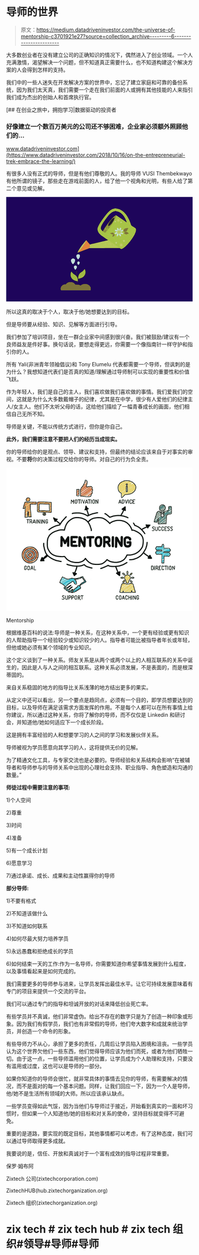 # 导师的世界

> 原文：<https://medium.datadriveninvestor.com/the-universe-of-mentorship-c3701921e27?source=collection_archive---------6----------------------->

大多数创业者在没有建立公司的正确知识的情况下，偶然进入了创业领域。一个人充满激情，渴望解决一个问题，但不知道真正需要什么，也不知道构建这个解决方案的人会得到怎样的支持。

我们中的一些人迷失在开发解决方案的世界中，忘记了建立家庭和可靠的备份系统，因为我们太天真，我们需要一个走在我们前面的人或拥有其他技能的人来指引我们成为杰出的创始人和首席执行官。

[](https://www.datadriveninvestor.com/2018/10/16/on-the-entrepreneurial-trek-embrace-the-learning/) [## 在创业之旅中，拥抱学习|数据驱动的投资者

### 好像建立一个数百万美元的公司还不够困难，企业家必须额外照顾他们的…

www.datadriveninvestor.com](https://www.datadriveninvestor.com/2018/10/16/on-the-entrepreneurial-trek-embrace-the-learning/) 

有很多人没有正式的导师，但是有他们尊敬的人。我的导师 VUSI Thembekwayo 有他所谓的镜子，那些走在游戏前面的人，给了他一个视角和光明，有些人给了第二个意见或见解。

![](img/b68a0a1cb8356266bc3e9519add80f29.png)

所以这真的取决于个人，取决于他/她想要达到的目标。

但是导师要从经验、知识、见解等方面进行引导。

我们参加了培训项目，坐在一群企业家中间感到很兴奋。我们被鼓励/建议有一个良师益友是件好事。换句话说，要想走得更远，你需要一个像指南针一样守护和指引你的人。

所有 Yali(非洲青年领袖倡议)和 Tony Elumelu 代表都需要一个导师，但讽刺的是为什么？我想知道代表们是否真的知道/理解通过导师制可以实现的重要性和价值飞跃。

作为年轻人，我们是自己的主人，我们喜欢做我们喜欢做的事情。我们爱我们的空间，这就是为什么大多数戴帽子的纪律，尤其是在中学，很少有人爱他们的纪律主人/女主人。他们不太听父母的话，这给他们描绘了一幅青春成长的画面，他们相信自己无所不知。

导师是关键，不能以传统方式进行，但你是你自己。

**此外，我们需要注意不要把人们的经历当成现实。**

你的导师给你的是观点、领导、建议和支持，但最终的结论应该来自于对事实的审视。不要**将**你的决策过程交给你的导师。对自己的行为负全责。

![](img/b4fa7762099e0a7b282ab325a4a39384.png)

Mentorship

根据维基百科的说法:导师是一种关系，在这种关系中，一个更有经验或更有知识的人帮助指导一个经验较少或知识较少的人。指导者可能比被指导者年长或年轻，但他或她必须有某个领域的专业知识。

这个定义谈到了一种关系。师友关系是从两个或两个以上的人相互联系的关系中诞生的，因此是人与人之间的相互联系。这种关系必须发展，不是表面的，而是根深蒂固的。

来自关系稳固的地方的指导比关系浅薄的地方结出更多的果实。

从定义中还可以看出，另一个要点是趋同点，必须有一个目的，即学员想要达到的目标，以及导师在满足该需求方面发挥的作用。不是每个人都可以在所有事情上给你建议，所以通过这种关系，你将了解你的导师，而不仅仅是 Linkedin 和研讨会，并知道他/她如何适应下一个成长阶段。

这是拥有丰富经验的人和想要学习的人之间的学习和发展伙伴关系。

导师被视为学员愿意向其学习的人，这将提供无价的见解。

为了精通文化工具，与专家交流也是必要的。导师经验和关系结构会影响“在被辅导者和导师参与的导师关系中出现的心理社会支持、职业指导、角色塑造和沟通的数量。”

**师徒过程中需要注意的事项:**

1)个人空间

2)尊重

3)时间

4)准备

5)有一个成长计划

6)愿意学习

7)通过承诺、成长、成果和主动性赢得你的导师

**部分导师:**

1)不要有格式

2)不知道该做什么

3)不知道如何联系

4)如何尽最大努力培养学员

5)永远愚蠢和拒绝成长的学员

6)如何结束一天的工作:作为一名导师，你需要知道你希望事情发展到什么程度，以及事情看起来是如何完成的。

我们需要更多的导师参与进来，让学员发挥出最佳水平。让它可持续发展意味着有专门的项目来提供一个交流的平台。

我们可以通过专门的指导和坦诚开放的对话来降低创业死亡率。

有些学员并不真诚，他们非常虚伪。给出不存在的数字只是为了创造一种印象或形象。因为我们有假学员，我们也有非常假的导师，他们夸大数字和成就来统治学员，并创造一个命令的形象。

有些导师力不从心，承担了更多的责任，几周后让学员陷入困境和沮丧。一些学员认为这个世界欠他们一些东西，他们觉得导师应该为他们而死，或者为他们牺牲一切。由于这一点，一些导师滥用他们的位置，让学员成为个人助理和支持，只要没有滥用或过度，这也可以是导师的一部分。

如果你知道你的导师会很忙，就非常具体的事情去见你的导师，有需要解决的情况，而不是面对的每一个基本问题。同样，让我们回应一下，因为一个人是导师，他/她不是生活所有领域的大师。所以应该承认缺点。

一些学员变得如此气馁，因为当他们与导师过于接近，开始看到真实的一面和坏习惯时，但如果一个人知道他/她的目标和对关系的使命，坚持目标就变得不可避免。

重要的是道路，要实现的既定目标，其他事情都可以考虑，有了这种态度，我们可以通过导师取得更多成就。

我要说的是，信任、开放和真诚对于一个富有成效的指导过程非常重要。

保罗·姆布阿

Zixtech 公司(zixtechcorporation.com)

ZixtechHUB(hub.zixtechorganization.org)

Zixtech 组织(zixtechorganization.org)

# zix tech # zix tech hub # zix tech 组织#领导#导师#导师
